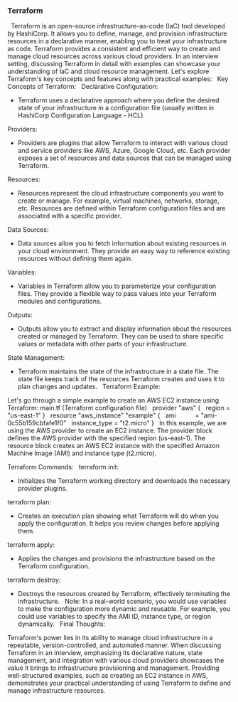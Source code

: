 ### Terraform
 
Terraform is an open-source infrastructure-as-code (IaC) tool developed by HashiCorp. It allows you to define, manage, and provision infrastructure resources in a declarative manner, enabling you to treat your infrastructure as code. Terraform provides a consistent and efficient way to create and manage cloud resources across various cloud providers. In an interview setting, discussing Terraform in detail with examples can showcase your understanding of IaC and cloud resource management. Let's explore Terraform's key concepts and features along with practical examples:
 
Key Concepts of Terraform:
 
Declarative Configuration:
* Terraform uses a declarative approach where you define the desired state of your infrastructure in a configuration file (usually written in HashiCorp Configuration Language - HCL).

Providers:
* Providers are plugins that allow Terraform to interact with various cloud and service providers like AWS, Azure, Google Cloud, etc. Each provider exposes a set of resources and data sources that can be managed using Terraform.

Resources:
* Resources represent the cloud infrastructure components you want to create or manage. For example, virtual machines, networks, storage, etc. Resources are defined within Terraform configuration files and are associated with a specific provider.

Data Sources:
* Data sources allow you to fetch information about existing resources in your cloud environment. They provide an easy way to reference existing resources without defining them again.

Variables:
* Variables in Terraform allow you to parameterize your configuration files. They provide a flexible way to pass values into your Terraform modules and configurations.

Outputs:
* Outputs allow you to extract and display information about the resources created or managed by Terraform. They can be used to share specific values or metadata with other parts of your infrastructure.

State Management:
* Terraform maintains the state of the infrastructure in a state file. The state file keeps track of the resources Terraform creates and uses it to plan changes and updates.
 
Terraform Example:

Let's go through a simple example to create an AWS EC2 instance using Terraform:
main.tf (Terraform configuration file)
 
provider "aws" {
  region = "us-east-1"
}
 
resource "aws_instance" "example" {
  ami           = "ami-0c55b159cbfafe1f0"
  instance_type = "t2.micro"
}
 
In this example, we are using the AWS provider to create an EC2 instance. The provider block defines the AWS provider with the specified region (us-east-1). The resource block creates an AWS EC2 instance with the specified Amazon Machine Image (AMI) and instance type (t2.micro).

Terraform Commands:
 
terraform init:
* Initializes the Terraform working directory and downloads the necessary provider plugins.

terraform plan:
* Creates an execution plan showing what Terraform will do when you apply the configuration. It helps you review changes before applying them.

terraform apply:
* Applies the changes and provisions the infrastructure based on the Terraform configuration.

terraform destroy:
* Destroys the resources created by Terraform, effectively terminating the infrastructure.
 
Note: In a real-world scenario, you would use variables to make the configuration more dynamic and reusable. For example, you could use variables to specify the AMI ID, instance type, or region dynamically.
 
Final Thoughts:

Terraform's power lies in its ability to manage cloud infrastructure in a repeatable, version-controlled, and automated manner. When discussing Terraform in an interview, emphasizing its declarative nature, state management, and integration with various cloud providers showcases the value it brings to infrastructure provisioning and management. Providing well-structured examples, such as creating an EC2 instance in AWS, demonstrates your practical understanding of using Terraform to define and manage infrastructure resources.
